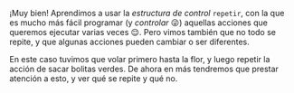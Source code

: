 ¡Muy bien! Aprendimos a usar la _estructura de control_ `repetir`, con la que es mucho más fácil programar (y _controlar_ :stuck_out_tongue_winking_eye:) aquellas acciones que queremos ejecutar  varias veces :relieved:. Pero vimos también que no todo se repite, y que algunas acciones pueden cambiar o ser diferentes. 

En este caso tuvimos que volar primero hasta la flor, y luego repetir la acción de sacar bolitas verdes. De ahora en más tendremos que prestar atención a esto, y ver qué se repite y qué no.